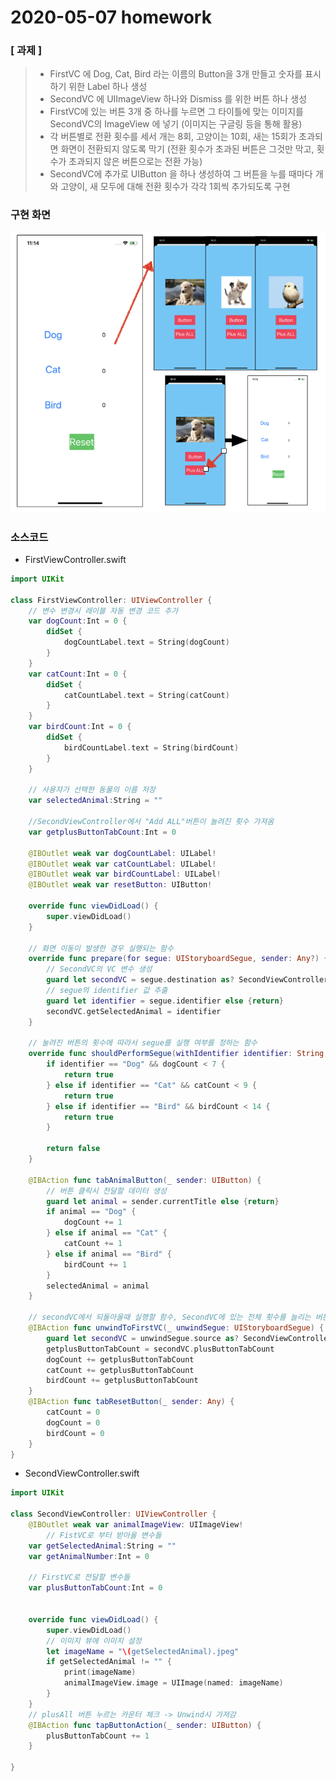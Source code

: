 # 2020-05-07 homework

### [ 과제 ]

> - FirstVC 에 Dog, Cat, Bird 라는 이름의 Button을 3개 만들고 숫자를 표시하기 위한 Label 하나 생성 
> - SecondVC 에 UIImageView 하나와 Dismiss 를 위한 버튼 하나 생성 
> - FirstVC에 있는 버튼 3개 중 하나를 누르면 그 타이틀에 맞는 이미지를 SecondVC의 ImageView 에 넣기   (이미지는 구글링 등을 통해 활용) 
> - 각 버튼별로 전환 횟수를 세서 개는 8회, 고양이는 10회, 새는 15회가 초과되면 화면이 전환되지 않도록 막기  (전환 횟수가 초과된 버튼은 그것만 막고, 횟수가 초과되지 않은 버튼으로는 전환 가능) 
> - SecondVC에 추가로 UIButton 을 하나 생성하여 그 버튼을 누를 때마다 개와 고양이, 새 모두에 대해 전환 횟수가 각각 1회씩 추가되도록 구현

### 구현 화면

![200507_Homework_MaubUI](./image/200507_Homework_MaubUI.png)



### 소스코드

- FirstViewController.swift

```swift
import UIKit

class FirstViewController: UIViewController {
    // 변수 변경시 레이블 자동 변경 코드 추가
    var dogCount:Int = 0 {
        didSet {
            dogCountLabel.text = String(dogCount)
        }
    }
    var catCount:Int = 0 {
        didSet {
            catCountLabel.text = String(catCount)
        }
    }
    var birdCount:Int = 0 {
        didSet {
            birdCountLabel.text = String(birdCount)
        }
    }
    
    // 사용자가 선택한 동물의 이름 저장
    var selectedAnimal:String = ""
    
    //SecondViewController에서 "Add ALL"버튼이 눌려진 횟수 가져옴
    var getplusButtonTabCount:Int = 0
    
    @IBOutlet weak var dogCountLabel: UILabel!
    @IBOutlet weak var catCountLabel: UILabel!
    @IBOutlet weak var birdCountLabel: UILabel!
    @IBOutlet weak var resetButton: UIButton!
    
    override func viewDidLoad() {
        super.viewDidLoad()
    }

    // 화면 이동이 발생한 경우 실행되는 함수
    override func prepare(for segue: UIStoryboardSegue, sender: Any?) {
        // SecondVC의 VC 변수 생성
        guard let secondVC = segue.destination as? SecondViewController else {return}
        // segue의 identifier 값 추출
        guard let identifier = segue.identifier else {return}
        secondVC.getSelectedAnimal = identifier
    }
    
    // 눌려진 버튼의 횟수에 따라서 segue를 실행 여부를 정하는 함수
    override func shouldPerformSegue(withIdentifier identifier: String, sender: Any?) -> Bool {
        if identifier == "Dog" && dogCount < 7 {
            return true
        } else if identifier == "Cat" && catCount < 9 {
            return true
        } else if identifier == "Bird" && birdCount < 14 {
            return true
        }
        
        return false
    }
    
    @IBAction func tabAnimalButton(_ sender: UIButton) {
        // 버튼 클릭시 전달할 데이터 생성
        guard let animal = sender.currentTitle else {return}
        if animal == "Dog" {
            dogCount += 1
        } else if animal == "Cat" {
            catCount += 1
        } else if animal == "Bird" {
            birdCount += 1
        }
        selectedAnimal = animal
    }
    
    // secondVC에서 되돌아올때 실행할 함수, SecondVC에 있는 전체 횟수를 늘리는 버튼이 눌려진 횟수 추출
    @IBAction func unwindToFirstVC(_ unwindSegue: UIStoryboardSegue) {
        guard let secondVC = unwindSegue.source as? SecondViewController else {return}
        getplusButtonTabCount = secondVC.plusButtonTabCount
        dogCount += getplusButtonTabCount
        catCount += getplusButtonTabCount
        birdCount += getplusButtonTabCount
    }
    @IBAction func tabResetButton(_ sender: Any) {
        catCount = 0
        dogCount = 0
        birdCount = 0
    }
}
```



- SecondViewController.swift

```swift
import UIKit

class SecondViewController: UIViewController {
    @IBOutlet weak var animalImageView: UIImageView!
		// FistVC로 부터 받아올 변수들    
    var getSelectedAnimal:String = ""
    var getAnimalNumber:Int = 0
  	
  	// FirstVC로 전달할 변수들
    var plusButtonTabCount:Int = 0
    
    
    override func viewDidLoad() {
        super.viewDidLoad()
        // 이미지 뷰에 이미지 설정
        let imageName = "\(getSelectedAnimal).jpeg"
        if getSelectedAnimal != "" {
            print(imageName)
            animalImageView.image = UIImage(named: imageName)
        }
    }
    // plusAll 버튼 누르는 카운터 체크 -> Unwind시 가져감
    @IBAction func tapButtonAction(_ sender: UIButton) {
        plusButtonTabCount += 1
    }
    
}

```

